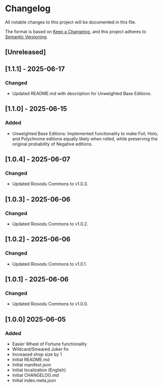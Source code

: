 # Changelog
All notable changes to this project will be documented in this file.

The format is based on [Keep a Changelog](https://keepachangelog.com/en/1.0.0/),
and this project adheres to [Semantic Versioning](https://semver.org/spec/v2.0.0.html).

## [Unreleased]

## [1.1.1] - 2025-06-17

### Changed
- Updated README.md with description for Unweighted Base Editions.

## [1.1.0] - 2025-06-15

### Added
- Unweighted Base Editions: Implemented functionality to make Foil, Holo, and Polychrome editions equally likely when rolled, while preserving the original probability of Negative editions.


## [1.0.4] - 2025-06-07

### Changed
- Updated Riosodu Commons to v1.0.3.

## [1.0.3] - 2025-06-06

### Changed
- Updated Riosodu Commons to v1.0.2.

## [1.0.2] - 2025-06-06

### Changed
- Updated Riosodu Commons to v1.0.1.

## [1.0.1] - 2025-06-06

### Changed
- Updated Riosodu Commons to v1.0.0.

## [1.0.0] 2025-06-05
### Added
- Easier Wheel of Fortune functionality
- Wildcard/Smeared Joker fix
- Increased shop size by 1
- Initial README.md
- Initial manifest.json
- Initial localization (English)
- Initial CHANGELOG.md
- Initial index.meta.json
